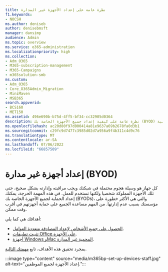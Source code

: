 ```yaml
---
title: نظرة عامة على إعداد الأجهزة غير المدارة
f1.keywords:
- NOCSH
ms.author: deniseb
author: denisebmsft
manager: dansimp
audience: Admin
ms.topic: overview
ms.service: o365-administration
ms.localizationpriority: high
ms.collection:
- Adm_O365
- M365-subscription-management
- M365-Campaigns
- m365solution-smb
ms.custom:
- Adm_O365
- Core_O365Admin_Migration
- MiniMaven
- MSB365
search.appverid:
- BCS160
- MET150
ms.assetid: 496e690b-b75d-4ff5-bf34-cc32905d0364
description: نظرة عامة على كيفية إعداد جميع الأجهزة الخاصة بك (BYOD) مع الحماية من الهجمات الإلكترونية وغيرها من التهديدات الضارة والثغرات الأمنية.
ms.openlocfilehash: ac20d80f97d000414a81e9637a69b2678fa0d3b1
ms.sourcegitcommit: c29fc9d7477c3985d02d7a956a9f4b311c4d9c76
ms.translationtype: MT
ms.contentlocale: ar-SA
ms.lasthandoff: 07/06/2022
ms.locfileid: "66857509"
---
```

# <a name="set-up-unmanaged-byod-devices"></a>إعداد أجهزة غير مدارة (BYOD)

كل جهاز هو وسيلة هجوم محتملة في شبكتك ويجب مراقبته وإدارته بشكل صحيح، حتى تلك الأجهزة المملوكة شخصيا ولكنها تستخدم للعمل. في هذه المهمة الحرجة، يمكنك إعداد الحماية لجميع الأجهزة الخاصة بك (BYODs)، والتي هي الأكثر خطورة على مؤسستك بسبب عدم إدارتها. من المهم مساعدة الجميع على حماية أجهزتهم في أقرب وقت ممكن.

أهدافك هي كما يلي:

- [الحصول على جميع الأشخاص لإعداد المصادقة متعددة العوامل](m365bp-multifactor-authentication.md).
- [تثبيت تطبيقات Office على الأجهزة](m365bp-install-office-apps.md).
- [أجهزة Windows وMac المحمية غير المدارة](m365bp-protect-pcs-macs.md).

بمجرد تحقيق هذه الأهداف، تابع [مهمتك التالية](m365bp-protect-email-overview.md).

:::image type="content" source="media/m365bp-set-up-devices-staff.jpg" alt-text="إعداد الأجهزة لجميع الموظفين.":::
